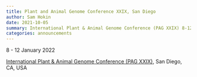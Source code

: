 ```yaml
---
title: Plant and Animal Genome Conference XXIX, San Diego
author: Sam Hokin
date: 2021-10-05
summary: International Plant & Animal Genome Conference (PAG XXIX) 8-12 January, 2022, San Diego
categories: announcements
---
```

8 - 12 January 2022

[International Plant & Animal Genome Conference (PAG XXIX)](https://www.intlpag.org/2022/), San Diego, CA, USA 
